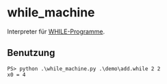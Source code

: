 # while_machine

Interpreter für [WHILE-Programme](https://de.wikipedia.org/wiki/WHILE-Programm).

## Benutzung

```shell
PS> python .\while_machine.py .\demo\add.while 2 2
x0 = 4
```
